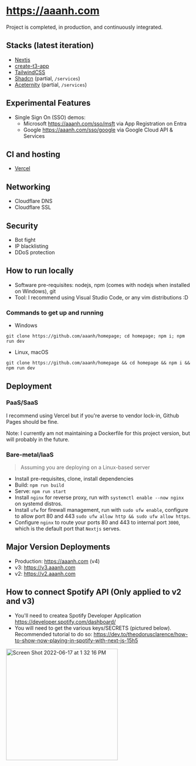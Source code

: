 # <https://aaanh.com>

Project is completed, in production, and continuously integrated.

## Stacks (latest iteration)

-   [Nextjs](https://nextjs.org)
-   [create-t3-app](https://github.com/t3-oss/create-t3-app)
-   [TailwindCSS](https://tailwindcss.com)
-   [Shadcn](https://ui.shadcn.com/) (partial, `/services`)
-   [Aceternity](https://ui.aceternity.com/) (partial, `/services`)

## Experimental Features

- Single Sign On (SSO) demos:
  - Microsoft <https://aaanh.com/sso/msft> via App Registration on Entra
  - Google <https://aaanh.com/sso/google> via Google Cloud API & Services

## CI and hosting

-   [Vercel](https://vercel.com)

## Networking

-   Cloudflare DNS
-   Cloudflare SSL

## Security

-   Bot fight
-   IP blacklisting
-   DDoS protection

## How to run locally

- Software pre-requisites: nodejs, npm (comes with nodejs when installed on Windows), git
- Tool: I recommend using Visual Studio Code, or any vim distributions :D

### Commands to get up and running

- Windows
```
git clone https://github.com/aaanh/homepage; cd homepage; npm i; npm run dev
```

- Linux, macOS
```
git clone https://github.com/aaanh/homepage && cd homepage && npm i && npm run dev
```

## Deployment

### PaaS/SaaS

I recommend using Vercel but if you're averse to vendor lock-in, Github Pages should be fine.

Note: I currently am not maintaining a Dockerfile for this project version, but will probably in the future.

### Bare-metal/IaaS

> Assuming you are deploying on a Linux-based server

- Install pre-requisites, clone, install dependencies
- Build: `npm run build`
- Serve: `npm run start`
- Install `nginx` for reverse proxy, run with `systemctl enable --now nginx` on systemd distros.
- Install `ufw` for firewall management, run with `sudo ufw enable`, configure to allow port 80 and 443 `sudo ufw allow http && sudo ufw allow https`.
- Configure `nginx` to route your ports 80 and 443 to internal port `3000`, which is the default port that `Nextjs` serves.

## Major Version Deployments

- Production: https://aaanh.com (v4)
- v3: https://v3.aaanh.com
- v2: https://v2.aaanh.com

## How to connect Spotify API (Only applied to v2 and v3)

-   You'll need to createa Spotify Developer Application <https://developer.spotify.com/dashboard/>
-   You will need to get the various keys/SECRETS (pictured below). Recommended tutorial to do so: <https://dev.to/theodorusclarence/how-to-show-now-playing-in-spotify-with-next-js-15h5>

<img width="304" alt="Screen Shot 2022-06-17 at 1 32 16 PM" src="https://user-images.githubusercontent.com/37283437/174349215-4c23ba9e-8dde-46c6-a079-b30fa4434f88.png">
